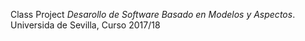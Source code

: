 Class Project *Desarollo de Software Basado en Modelos y Aspectos*.
Universida de Sevilla, Curso 2017/18
